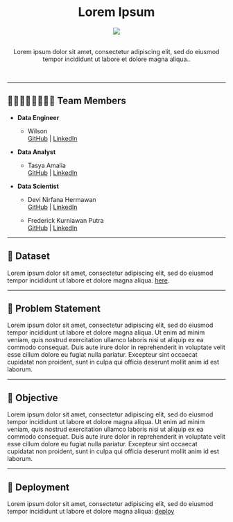 <!-- [![Open in Visual Studio Code](https://classroom.github.com/assets/open-in-vscode-2e0aaae1b6195c2367325f4f02e2d04e9abb55f0b24a779b69b11b9e10269abc.svg)](https://classroom.github.com/online_ide?assignment_repo_id=15332142&assignment_repo_type=AssignmentRepo) -->


<a name="readme-top"></a>

<div align='center'>
    <h1><b>Lorem Ipsum</b></h1>
    <img src='add_logo_here.png'/>
    <br><br>
    <p>Lorem ipsum dolor sit amet, consectetur adipiscing elit, sed do eiusmod tempor incididunt ut labore et dolore magna aliqua..</p>
    <br>

<!-- ![Python](https://badgen.net/badge/Python/3.9.18/blue?)
![Streamlit](https://badgen.net/badge/Streamlit/1.10.0/orange?)
![Pandas](https://badgen.net/badge/Pandas/1.4.3/blue?)
![Seaborn](https://badgen.net/badge/Seaborn/0.11.2/green?)
![Matplotlib](https://badgen.net/badge/Matplotlib/3.5.2/blue?)
![Scikit-learn](https://badgen.net/badge/scikit-learn/1.4.2/yellow?)
![Plotly](https://badgen.net/badge/Plotly/5.22.0/cyan?)
![TensorFlow](https://badgen.net/badge/TensorFlow/2.15.0/orange?)
![WordCloud](https://badgen.net/badge/WordCloud/1.8.1/purple?)
![NLTK](https://badgen.net/badge/NLTK/3.7/red?)
![Docker](https://badgen.net/badge/Docker/20.10/cyan?) -->

</div>

---

## 👨🏻‍👩🏻‍👦🏻‍👦🏻 **Team Members**

- **Data Engineer**
    - Wilson <br>
        [GitHub](https://github.com/weewoo2636) | [LinkedIn](https://www.linkedin.com/in/wilson-773134243/)

- **Data Analyst**
    - Tasya Amalia <br>
        [GitHub](https://github.com/tasyamla) | [LinkedIn](https://www.linkedin.com/in/tasyamla/)

- **Data Scientist**
    - Devi Nirfana Hermawan <br>
        [GitHub](https://github.com/nirfana) | [LinkedIn](https://www.linkedin.com/in/devinirfana/)

    - Frederick Kurniawan Putra <br>
        [GitHub](https://github.com/UdonUltra) | [LinkedIn](https://www.linkedin.com/in/frederick-kurniawan-putra-389b6a146/)

--- 
## 💾 **Dataset**
Lorem ipsum dolor sit amet, consectetur adipiscing elit, sed do eiusmod tempor incididunt ut labore et dolore magna aliqua.
[here]().

---
## 📝 **Problem Statement**
Lorem ipsum dolor sit amet, consectetur adipiscing elit, sed do eiusmod tempor incididunt ut labore et dolore magna aliqua. Ut enim ad minim veniam, quis nostrud exercitation ullamco laboris nisi ut aliquip ex ea commodo consequat. Duis aute irure dolor in reprehenderit in voluptate velit esse cillum dolore eu fugiat nulla pariatur. Excepteur sint occaecat cupidatat non proident, sunt in culpa qui officia deserunt mollit anim id est laborum.

---
## 🎯 **Objective**
Lorem ipsum dolor sit amet, consectetur adipiscing elit, sed do eiusmod tempor incididunt ut labore et dolore magna aliqua. Ut enim ad minim veniam, quis nostrud exercitation ullamco laboris nisi ut aliquip ex ea commodo consequat. Duis aute irure dolor in reprehenderit in voluptate velit esse cillum dolore eu fugiat nulla pariatur. Excepteur sint occaecat cupidatat non proident, sunt in culpa qui officia deserunt mollit anim id est laborum.

---
## 🚀 **Deployment**

Lorem ipsum dolor sit amet, consectetur adipiscing elit, sed do eiusmod tempor incididunt ut labore et dolore magna aliqua:
[deploy]()
